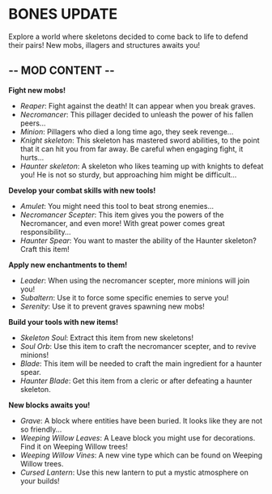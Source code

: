 # BONES UPDATE

Explore a world where skeletons decided to come back to life to defend their pairs! New mobs, illagers and structures awaits you!

## -- MOD CONTENT --


**Fight new mobs!**

- *Reaper*: Fight against the death! It can appear when you break graves.
- *Necromancer*: This pillager decided to unleash the power of his fallen peers...
- *Minion*: Pillagers who died a long time ago, they seek revenge...
- *Knight skeleton*: This skeleton has mastered sword abilities, to the point that it can hit you from far away. Be careful when engaging fight, it hurts...
- *Haunter skeleton*: A skeleton who likes teaming up with knights to defeat you! He is not so sturdy, but approaching him might be difficult...

**Develop your combat skills with new tools!**

- *Amulet*: You might need this tool to beat strong enemies...
- *Necromancer Scepter*: This item gives you the powers of the Necromancer, and even more! With great power comes great responsibility...
- *Haunter Spear*: You want to master the ability of the Haunter skeleton? Craft this item!

**Apply new enchantments to them!**

- *Leader*: When using the necromancer scepter, more minions will join you!
- *Subaltern*: Use it to force some specific enemies to serve you!
- *Serenity*: Use it to prevent graves spawning new mobs!

**Build your tools with new items!**

- *Skeleton Soul*: Extract this item from new skeletons!
- *Soul Orb*: Use this item to craft the necromancer scepter, and to revive minions!
- *Blade*: This item will be needed to craft the main ingredient for a haunter spear.
- *Haunter Blade*: Get this item from a cleric or after defeating a haunter skeleton.

**New blocks awaits you!**

- *Grave*: A block where entities have been buried. It looks like they are not so friendly...
- *Weeping Willow Leaves*: A Leave block you might use for decorations. Find it on Weeping Willow trees!
- *Weeping Willow Vines*: A new vine type which can be found on Weeping Willow trees.
- *Cursed Lantern*: Use this new lantern to put a mystic atmosphere on your builds!


